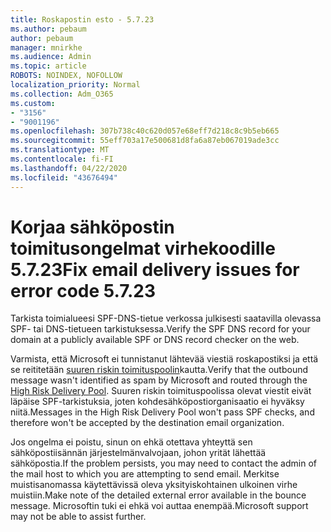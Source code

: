 ```yaml
---
title: Roskapostin esto - 5.7.23
ms.author: pebaum
author: pebaum
manager: mnirkhe
ms.audience: Admin
ms.topic: article
ROBOTS: NOINDEX, NOFOLLOW
localization_priority: Normal
ms.collection: Adm_O365
ms.custom:
- "3156"
- "9001196"
ms.openlocfilehash: 307b738c40c620d057e68eff7d218c8c9b5eb665
ms.sourcegitcommit: 55eff703a17e500681d8fa6a87eb067019ade3cc
ms.translationtype: MT
ms.contentlocale: fi-FI
ms.lasthandoff: 04/22/2020
ms.locfileid: "43676494"
---
```

# <a name="fix-email-delivery-issues-for-error-code-5723"></a><span data-ttu-id="d8163-102">Korjaa sähköpostin toimitusongelmat virhekoodille 5.7.23</span><span class="sxs-lookup"><span data-stu-id="d8163-102">Fix email delivery issues for error code 5.7.23</span></span>

<span data-ttu-id="d8163-103">Tarkista toimialueesi SPF-DNS-tietue verkossa julkisesti saatavilla olevassa SPF- tai DNS-tietueen tarkistuksessa.</span><span class="sxs-lookup"><span data-stu-id="d8163-103">Verify the SPF DNS record for your domain at a publicly available SPF or DNS record checker on the web.</span></span>

<span data-ttu-id="d8163-104">Varmista, että Microsoft ei tunnistanut lähtevää viestiä roskapostiksi ja että se reititetään [suuren riskin toimituspoolin](https://docs.microsoft.com/office365/SecurityCompliance/high-risk-delivery-pool-for-outbound-messages)kautta.</span><span class="sxs-lookup"><span data-stu-id="d8163-104">Verify that the outbound message wasn't identified as spam by Microsoft and routed through the [High Risk Delivery Pool](https://docs.microsoft.com/office365/SecurityCompliance/high-risk-delivery-pool-for-outbound-messages).</span></span> <span data-ttu-id="d8163-105">Suuren riskin toimituspoolissa olevat viestit eivät läpäise SPF-tarkistuksia, joten kohdesähköpostiorganisaatio ei hyväksy niitä.</span><span class="sxs-lookup"><span data-stu-id="d8163-105">Messages in the High Risk Delivery Pool won't pass SPF checks, and therefore won't be accepted by the destination email organization.</span></span>

<span data-ttu-id="d8163-106">Jos ongelma ei poistu, sinun on ehkä otettava yhteyttä sen sähköpostiisännän järjestelmänvalvojaan, johon yrität lähettää sähköpostia.</span><span class="sxs-lookup"><span data-stu-id="d8163-106">If the problem persists, you may need to contact the admin of the mail host to which you are attempting to send email.</span></span> <span data-ttu-id="d8163-107">Merkitse muistisanomassa käytettävissä oleva yksityiskohtainen ulkoinen virhe muistiin.</span><span class="sxs-lookup"><span data-stu-id="d8163-107">Make note of the detailed external error available in the bounce message.</span></span> <span data-ttu-id="d8163-108">Microsoftin tuki ei ehkä voi auttaa enempää.</span><span class="sxs-lookup"><span data-stu-id="d8163-108">Microsoft support may not be able to assist further.</span></span>
